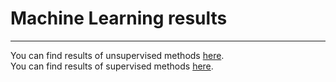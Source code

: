 # Machine Learning results
-------
You can find results of unsupervised methods [here](./clusteringresults.md).  
You can find results of supervised methods [here](./supervised.md).  


